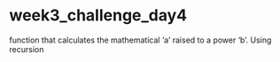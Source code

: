 # week3_challenge_day4
 function that calculates the mathematical ‘a’ raised to a power ‘b’. Using recursion
